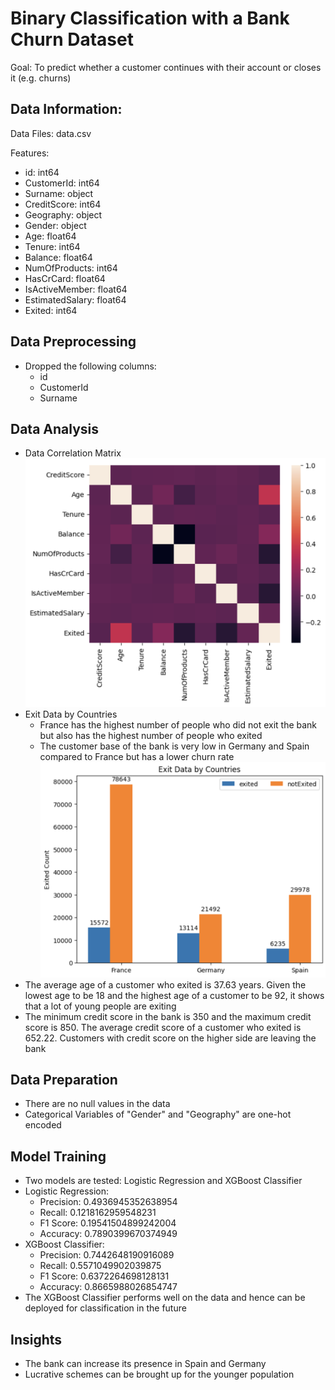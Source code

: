 # Binary Classification with a Bank Churn Dataset

Goal: To predict whether a customer continues with their account or closes it (e.g. churns)

## Data Information:

Data Files: data.csv

Features:
- id: int64
- CustomerId: int64
- Surname: object
- CreditScore: int64
- Geography: object
- Gender: object
- Age: float64
- Tenure: int64
- Balance: float64
- NumOfProducts: int64
- HasCrCard: float64
- IsActiveMember: float64
- EstimatedSalary: float64
- Exited: int64

## Data Preprocessing

- Dropped the following columns:
    - id
    - CustomerId
    - Surname

## Data Analysis

- Data Correlation Matrix![alt text](image.png)
- Exit Data by Countries
    - France has the highest number of people who did not exit the bank but also
    has the highest number of people who exited
    - The customer base of the bank is very low in Germany and Spain compared to France but has a lower churn rate![alt text](image-1.png)
- The average age of a customer who exited is 37.63 years. Given the lowest age to be 18 and the highest age of a customer to be 92, it shows that a lot of young people are exiting
- The minimum credit score in the bank is 350 and the maximum credit score is 850. The average credit score of a customer who exited is 652.22. Customers with credit score on the higher side are leaving the bank

## Data Preparation

- There are no null values in the data
- Categorical Variables of "Gender" and "Geography" are one-hot encoded

## Model Training

- Two models are tested: Logistic Regression and XGBoost Classifier
- Logistic Regression:
    - Precision: 0.4936945352638954
    - Recall: 0.1218162959548231
    - F1 Score: 0.19541504899242004
    - Accuracy: 0.7890399670374949
- XGBoost Classifier:
    - Precision: 0.7442648190916089
    - Recall: 0.5571049902039875
    - F1 Score: 0.6372264698128131
    - Accuracy: 0.8665988026854747
- The XGBoost Classifier performs well on the data and hence can be deployed for classification in the future

## Insights

- The bank can increase its presence in Spain and Germany
- Lucrative schemes can be brought up for the younger population